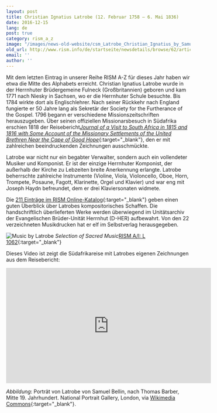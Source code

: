 ```yaml
---
layout: post
title: Christian Ignatius Latrobe (12. Februar 1758 – 6. Mai 1836)
date: 2016-12-15
lang: de
post: true
category: rism_a_z
image: "/images/news-old-website/csm_Latrobe_Christian_Ignatius_by_Samuel_Bellin__after_Thomas_Barber_cropped_225fa7daaa.jpg"
old_url: http://www.rism.info/de/startseite/newsdetails/browse/62/article/64/christian-ignatius-latrobe-february-12-1758-may-6-1836.html
email: ''
author: ''
---
```


Mit dem letzten Eintrag in unserer Reihe RISM A-Z für dieses Jahr haben wir etwa die Mitte des Alphabets erreicht.
Christian Ignatius Latrobe wurde in der Herrnhuter Brüdergemeine Fulneck (Großbritannien) geboren und kam 1771 nach Niesky in Sachsen, wo er die Herrnhuter Schule besuchte. Bis 1784 wirkte dort als Englischlehrer. Nach seiner Rückkehr nach England fungierte er 50 Jahre lang als Sekretär der Society for the Furtherance of the Gospel. 1796 begann er verschiedene Missionszeitschriften herauszugeben. Über seinen offiziellen Missionarsbesuch in Südafrika erschien 1818 der Reisebericht[_Journal of a Visit to South Africa in 1815 and 1816 with Some Account of the Missionary Settlements of the United Brethren Near the Cape of Good Hope_](https://archive.org/details/journalofvisitto01latr){:target="_blank"}, den er mit zahlreichen beeindruckenden Zeichnungen ausschmückte.

Latrobe war nicht nur ein begabter Verwalter, sondern auch ein vollendeter Musiker und Komponist. Er ist der einzige Herrnhuter Komponist, der außerhalb der Kirche zu Lebzeiten breite Anerkennung erlangte. Latrobe beherrschte zahlreiche Instrumente (Violine, Viola, Violoncello, Oboe, Horn, Trompete, Posaune, Fagott, Klarinette, Orgel und Klavier) und war eng mit Joseph Haydn befreundet, dem er drei Klaviersonaten widmete.

Die [211 Einträge im RISM Online-Katalog](https://opac.rism.info/search?View=rism&author=100611354){:target="_blank"} geben einen guten Überblick über Latrobes kompositorisches Schaffen. Die handschriftlich überlieferten Werke werden überwiegend im Unitätsarchiv der Evangelischen Brüder-Unität Herrnhut (D-HER) aufbewahrt. Von den 22 verzeichneten Musikdrucken hat er elf im Selbstverlag herausgegeben.

![Music by Latrobe](http://rism.info/resources-old-website/news/Latrobe_Christian_Ignatius-1.JPG)
_Selection of Sacred Music_[RISM A/I: L 1062](https://opac.rism.info/search?id=00000990036847){:target="_blank"}

Dieses Video ist zeigt die Südafrikareise mit Latrobes eigenen Zeichnungen aus dem Reisebericht:

<iframe width="560" height="315" src="https://www.youtube.com/embed/CSwTJHTlqIU" frameborder="0" allowfullscreen></iframe>

_Abbildung_: Porträt von Latrobe von Samuel Bellin, nach Thomas Barber, Mitte 19. Jahrhundert. National Portrait Gallery, London, via [Wikimedia Commons](https://commons.wikimedia.org/wiki/File:Christian_Ignatius_Latrobe_by_Samuel_Bellin,_after_Thomas_Barber_cropped.jpg){:target="_blank"}.


